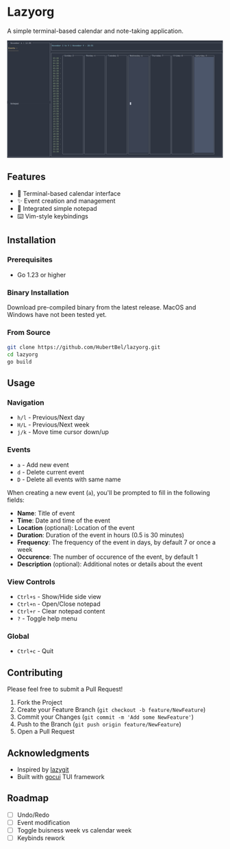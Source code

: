 # Lazyorg
A simple terminal-based calendar and note-taking application.
<p align="center">
  <img src="./demo.gif" alt="Lazyorg Demo"/>
</p>

## Features
- 📅 Terminal-based calendar interface
- ✨ Event creation and management
- 📝 Integrated simple notepad
- ⌨️ Vim-style keybindings

## Installation

### Prerequisites
- Go 1.23 or higher

### Binary Installation
Download pre-compiled binary from the latest release.
MacOS and Windows have not been tested yet.

### From Source
```bash
git clone https://github.com/HubertBel/lazyorg.git
cd lazyorg
go build
```

## Usage

### Navigation
- `h/l` - Previous/Next day
- `H/L` - Previous/Next week
- `j/k` - Move time cursor down/up

### Events
- `a` - Add new event
- `d` - Delete current event
- `D` - Delete all events with same name

When creating a new event (`a`), you'll be prompted to fill in the following fields:
- **Name**: Title of event
- **Time**: Date and time of the event
- **Location** (optional): Location of the event
- **Duration**: Duration of the event in hours (0.5 is 30 minutes)
- **Frequency**: The frequency of the event in days, by default 7 or once a week
- **Occurence**: The number of occurence of the event, by default 1
- **Description** (optional): Additional notes or details about the event

### View Controls
- `Ctrl+s` - Show/Hide side view
- `Ctrl+n` - Open/Close notepad
- `Ctrl+r` - Clear notepad content
- `?` - Toggle help menu

### Global
- `Ctrl+c` - Quit

  
## Contributing
Please feel free to submit a Pull Request!

1. Fork the Project
2. Create your Feature Branch (`git checkout -b feature/NewFeature`)
3. Commit your Changes (`git commit -m 'Add some NewFeature'`)
4. Push to the Branch (`git push origin feature/NewFeature`)
5. Open a Pull Request

## Acknowledgments
- Inspired by [lazygit](https://github.com/jesseduffield/lazygit)
- Built with [gocui](https://github.com/jroimartin/gocui) TUI framework

## Roadmap

- [ ] Undo/Redo
- [ ] Event modification
- [ ] Toggle buisness week vs calendar week
- [ ] Keybinds rework
